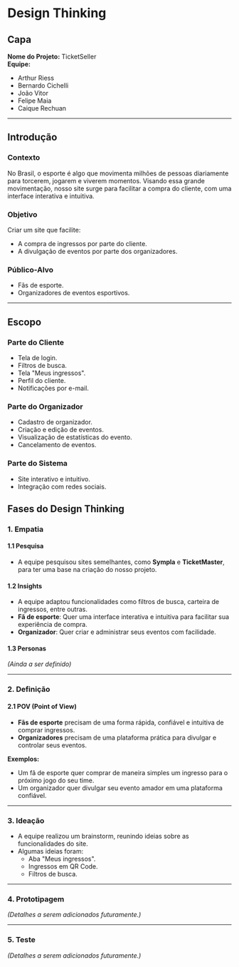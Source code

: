 # Design Thinking

## Capa

**Nome do Projeto:** TicketSeller  
**Equipe:**  
- Arthur Riess  
- Bernardo Cichelli  
- João Vitor  
- Felipe Maia  
- Caique Rechuan  

---

## Introdução

### Contexto  
No Brasil, o esporte é algo que movimenta milhões de pessoas diariamente para torcerem, jogarem e viverem momentos. Visando essa grande movimentação, nosso site surge para facilitar a compra do cliente, com uma interface interativa e intuitiva.

### Objetivo  
Criar um site que facilite:  
- A compra de ingressos por parte do cliente.  
- A divulgação de eventos por parte dos organizadores.

### Público-Alvo  
- Fãs de esporte.  
- Organizadores de eventos esportivos.

---

## Escopo

### Parte do Cliente  
- Tela de login.  
- Filtros de busca.  
- Tela "Meus ingressos".  
- Perfil do cliente.  
- Notificações por e-mail.

### Parte do Organizador  
- Cadastro de organizador.  
- Criação e edição de eventos.  
- Visualização de estatísticas do evento.  
- Cancelamento de eventos.

### Parte do Sistema  
- Site interativo e intuitivo.  
- Integração com redes sociais.


## Fases do Design Thinking

### 1. Empatia

#### 1.1 Pesquisa  
- A equipe pesquisou sites semelhantes, como **Sympla** e **TicketMaster**, para ter uma base na criação do nosso projeto.

#### 1.2 Insights  
- A equipe adaptou funcionalidades como filtros de busca, carteira de ingressos, entre outras.  
- **Fã de esporte**: Quer uma interface interativa e intuitiva para facilitar sua experiência de compra.  
- **Organizador**: Quer criar e administrar seus eventos com facilidade.

#### 1.3 Personas  
*(Ainda a ser definido)*

---

### 2. Definição

#### 2.1 POV (Point of View)  
- **Fãs de esporte** precisam de uma forma rápida, confiável e intuitiva de comprar ingressos.  
- **Organizadores** precisam de uma plataforma prática para divulgar e controlar seus eventos.

**Exemplos:**  
- Um fã de esporte quer comprar de maneira simples um ingresso para o próximo jogo do seu time.  
- Um organizador quer divulgar seu evento amador em uma plataforma confiável.

---

### 3. Ideação  

- A equipe realizou um brainstorm, reunindo ideias sobre as funcionalidades do site.  
- Algumas ideias foram:  
  - Aba "Meus ingressos".  
  - Ingressos em QR Code.  
  - Filtros de busca.

---

### 4. Prototipagem  

*(Detalhes a serem adicionados futuramente.)*

---

### 5. Teste  

*(Detalhes a serem adicionados futuramente.)*
